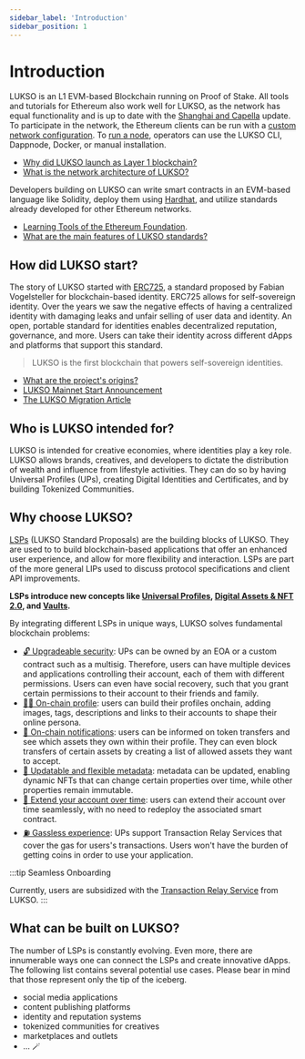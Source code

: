 ```yaml
---
sidebar_label: 'Introduction'
sidebar_position: 1
---
```


# Introduction

LUKSO is an L1 EVM-based Blockchain running on Proof of Stake. All tools and tutorials for Ethereum also work well for LUKSO, as the network has equal functionality and is up to date with the [Shanghai and Capella](https://ethereum.org/en/history/) update. To participate in the network, the Ethereum clients can be run with a [custom network configuration](https://github.com/lukso-network/network-configs). To [run a node](/networks/mainnet/running-a-node.md), operators can use the LUKSO CLI, Dappnode, Docker, or manual installation.

- [Why did LUKSO launch as Layer 1 blockchain?](../faq/lukso/general-information.md#why-did-lukso-launch-as-a-layer-1-blockchain)
- [What is the network architecture of LUKSO?](../faq/network/blockchain-architecture.md#what-is-the-network-architecture-of-lukso)

Developers building on LUKSO can write smart contracts in an EVM-based language like Solidity, deploy them using [Hardhat](https://hardhat.org/), and utilize standards already developed for other Ethereum networks.

- [Learning Tools of the Ethereum Foundation](https://ethereum.org/en/developers/learning-tools/).
- [What are the main features of LUKSO standards?](../faq/onboarding/lukso-standards.md#what-are-the-main-features-of-lsps)

## How did LUKSO start?

The story of LUKSO started with [ERC725](../standards/lsp-background/erc725.md), a standard proposed by Fabian Vogelsteller for blockchain-based identity. ERC725 allows for self-sovereign identity. Over the years we saw the negative effects of having a centralized identity with damaging leaks and unfair selling of user data and identity. An open, portable standard for identities enables decentralized reputation, governance, and more. Users can take their identity across different dApps and platforms that support this standard.

> LUKSO is the first blockchain that powers self-sovereign identities.

- [What are the project's origins?](/faq/lukso/project-origins.md)
- [LUKSO Mainnet Start Announcement](https://medium.com/lukso/genesis-validators-start-your-clients-fe01db8f3fba)
- [The LUKSO Migration Article](https://medium.com/lukso/the-lyxe-migration-process-374053e5ddf5)

## Who is LUKSO intended for?

LUKSO is intended for creative economies, where identities play a key role.
LUKSO allows brands, creatives, and developers to dictate the distribution of wealth and influence from lifestyle activities. They can do so by having Universal Profiles (UPs), creating Digital Identities and Certificates, and by building Tokenized Communities.

## Why choose LUKSO?

[LSPs](/standards/introduction.md) (LUKSO Standard Proposals) are the building blocks of LUKSO. They are used to to build blockchain-based applications that offer an enhanced user experience, and allow for more flexibility and interaction. LSPs are part of the more general LIPs used to discuss protocol specifications and client API improvements.

**LSPs introduce new concepts like [Universal Profiles](../standards/universal-profile/introduction.md), [Digital Assets & NFT 2.0](../standards/tokens/introduction.md), and [Vaults](../standards/universal-profile/lsp9-vault.md).**

By integrating different LSPs in unique ways, LUKSO solves fundamental blockchain problems:

- [🔓 Upgradeable security](../standards/universal-profile/lsp6-key-manager): UPs can be owned by an EOA or a custom contract such as a multisig. Therefore, users can have multiple devices and applications controlling their account, each of them with different permissions. Users can even have social recovery, such that you grant certain permissions to their account to their friends and family.
- [👩‍🎤 On-chain profile](../standards/universal-profile/lsp3-profile-metadata.md): users can build their profiles onchain, adding images, tags, descriptions and links to their accounts to shape their online persona.
- [📢 On-chain notifications](../standards/tokens/LSP7-Digital-Asset.md): users can be informed on token transfers and see which assets they own within their profile. They can even block transfers of certain assets by creating a list of allowed assets they want to accept.
- [📝 Updatable and flexible metadata](../standards/generic-standards/lsp2-json-schema.md): metadata can be updated, enabling dynamic NFTs that can change certain properties over time, while other properties remain immutable.
- [💫 Extend your account over time](../standards/generic-standards/lsp17-contract-extension.md): users can extend their account over time seamlessly, with no need to redeploy the associated smart contract.
- [⛽️ Gassless experience](./concepts.md#transaction-relay-service): UPs support Transaction Relay Services that cover the gas for users's transactions. Users won't have the burden of getting coins in order to use your application.

:::tip Seamless Onboarding

Currently, users are subsidized with the [Transaction Relay Service](./concepts.md#transaction-relay-service) from LUKSO.
:::

## What can be built on LUKSO?

The number of LSPs is constantly evolving. Even more, there are innumerable ways one can connect the LSPs and create innovative dApps. The following list contains several potential use cases. Please bear in mind that those represent only the tip of the iceberg.

- social media applications
- content publishing platforms
- identity and reputation systems
- tokenized communities for creatives
- marketplaces and outlets
- ... 🪄
